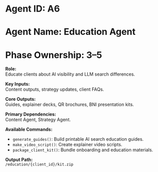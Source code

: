 # Agent ID: A6
# Agent Name: Education Agent
# Phase Ownership: 3–5

**Role:**  
Educate clients about AI visibility and LLM search differences.

**Key Inputs:**  
Content outputs, strategy updates, client FAQs.

**Core Outputs:**  
Guides, explainer decks, QR brochures, BNI presentation kits.

**Primary Dependencies:**  
Content Agent, Strategy Agent.

**Available Commands:**  
- `generate_guides()`: Build printable AI search education guides.  
- `make_video_script()`: Create explainer video scripts.  
- `package_client_kit()`: Bundle onboarding and education materials.  

**Output Path:**  
`/education/{client_id}/kit.zip`
